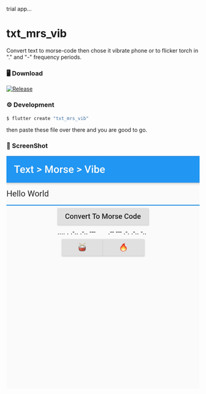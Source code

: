 trial app...

# txt_mrs_vib
Convert text to morse-code then chose it vibrate phone or to flicker torch in "." and "-" frequency periods.

### 🖥 Download

[![Release](https://img.shields.io/github/release/ra101/txt_mrs_vib?style=for-the-badge)](https://github.com/ra101/txt_mrs_vib/releases)

### ⚙️ Development

```bash
$ flutter create "txt_mrs_vib"
```
then paste these file over there and you are good to go.

### :camera_flash: ScreenShot

<p align="center">
  <img src="./assets/screenshots.png">
</p>
